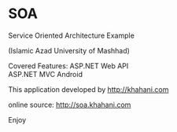 # SOA
Service Oriented Architecture Example

(Islamic Azad University of Mashhad)

Covered Features:
   ASP.NET Web API  
   ASP.NET MVC 
   Android

This application developed by http://khahani.com

online source:
  http://soa.khahani.com
  
Enjoy
